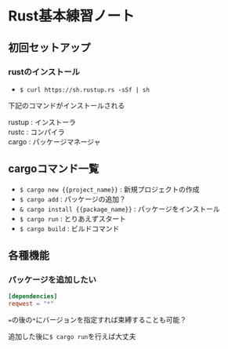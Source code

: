 # Rust基本練習ノート

## 初回セットアップ

### rustのインストール

- `$ curl https://sh.rustup.rs -sSf | sh`

下記のコマンドがインストールされる

rustup : インストーラ  
rustc : コンパイラ  
cargo : パッケージマネージャ  

## cargoコマンド一覧

- `$ cargo new {{project_name}}` : 新規プロジェクトの作成
- `$ cargo add` : パッケージの追加？
- `& cargo install {{package_name}}` : パッケージをインストール
- `$ cargo run` : とりあえずスタート
- `$ cargo build` : ビルドコマンド

## 各種機能

### パッケージを追加したい

```cargo.toml
[dependencies]
reqwest = "*"
```

`=`の後の`*`にバージョンを指定すれば束縛することも可能？

追加した後に`$ cargo run`を行えば大丈夫　

